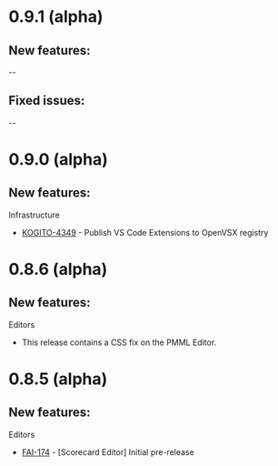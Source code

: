 # 0.9.1 (alpha)

## New features:

--

## Fixed issues:

--


# 0.9.0 (alpha)

## New features:
Infrastructure
* [KOGITO-4349](https://issues.redhat.com/browse/KOGITO-4349) - Publish VS Code Extensions to OpenVSX registry

# 0.8.6 (alpha)

## New features:

Editors
* This release contains a CSS fix on the PMML Editor.


# 0.8.5 (alpha)

## New features:

Editors
*   [FAI-174](https://issues.redhat.com/browse/FAI-174) - [Scorecard Editor] Initial pre-release
